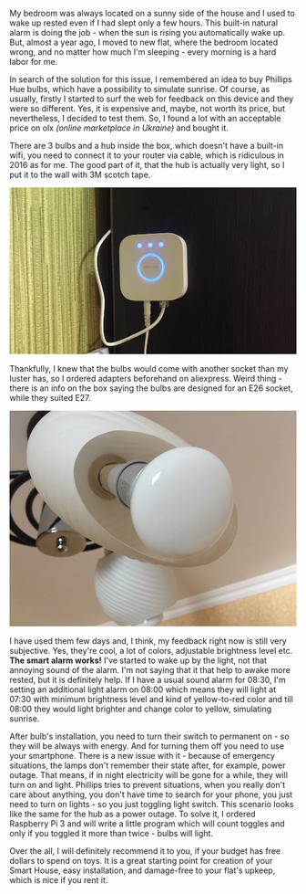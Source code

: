 My bedroom was always located on a sunny side of the house and I used to wake up rested even if I had slept only a few hours. This built-in 
natural alarm is doing the job - when the sun is rising you automatically wake up. But, almost a year ago, I moved to new flat, where the bedroom 
located wrong, and no matter how much I'm sleeping - every morning is a hard labor for me.

In search of the solution for this issue, I remembered an idea to buy Phillips Hue bulbs, which have a possibility to simulate sunrise. Of 
course, as usually, firstly I started to surf the web for feedback on this device and they were so different. Yes, it is expensive and, maybe, 
not worth its price, but nevertheless, I decided to test them. So, I found a lot with an acceptable price on olx *(online marketplace in Ukraine)* and bought it.

There are 3 bulbs and a hub inside the box, which doesn't have a built-in wifi, you need to connect it to your router via cable, which is ridiculous 
in 2016 as for me. The good part of it, that the hub is actually very light, so I put it to the wall with 3M scotch tape.

![](./res/1.jpg)

Thankfully, I knew that the bulbs would come with another socket than my luster has, so I ordered adapters beforehand on aliexpress. Weird 
thing - there is an info on the box saying the bulbs are designed for an E26 socket, while they suited E27.

![](./res/2.jpg)

I have used them few days and, I think, my feedback right now is still very subjective. Yes, they're cool, a lot of colors, adjustable brightness 
level etc. **The smart alarm works!** I've started to wake up by the light, not that annoying sound of the alarm. I'm not saying that it that help 
to awake more rested, but it is definitely help. If I have a usual sound alarm for 08:30, I'm setting an additional light alarm on 08:00 which means 
they will light at 07:30 with minimum brightness level and kind of yellow-to-red color and till 08:00 they would light brighter and change color to 
yellow, simulating sunrise.

After bulb's installation, you need to turn their switch to permanent on - so they will be always with energy. And for turning them off you need to use 
your smartphone. There is a new issue with it - because of emergency situations, the lamps don't remember their state after, for example, power outage. 
That means, if in night electricity will be gone for a while, they will turn on and light. Phillips tries to prevent situations, when you really don't 
care about anything, you don't have time to search for your phone, you just need to turn on lights - so you just toggling light switch. This scenario 
looks like the same for the hub as a power outage. To solve it, I ordered Raspberry Pi 3 and will write a little program which will count toggles and 
only if you toggled it more than twice - bulbs will light.

Over the all, I will definitely recommend it to you, if your budget has free dollars to spend on toys. It is a great starting point for creation of your 
Smart House, easy installation, and damage-free to your flat's upkeep, which is nice if you rent it.
